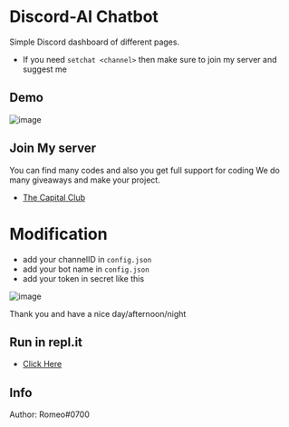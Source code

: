 # Discord-AI Chatbot
Simple Discord dashboard of different pages.
- If you need `setchat <channel>` then make sure to join my server and suggest me
## Demo
![image](https://user-images.githubusercontent.com/74746579/121192690-e6e9f100-c88c-11eb-96f2-806958010453.png)

## Join My server 
You can find many codes and also you get full support for coding
We do many giveaways and make your project.
- [The Capital Club](https://discord.gg/gU7XAxTpX5)

# Modification
- add your channelID in `config.json`
- add your bot name in `config.json`
- add your token in secret like this 

![image](https://user-images.githubusercontent.com/74746579/121193103-46480100-c88d-11eb-9e9f-db68dbb5f33a.png)


Thank you and have a nice day/afternoon/night

## Run in repl.it
- [Click Here](https://replit.com/@GamingDiwas/Discord-AI-Chatbot)

## Info


Author: Romeo#0700

